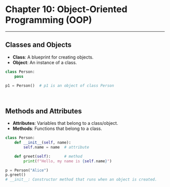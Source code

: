 # Chapter 10: Object-Oriented Programming (OOP)

---

## Classes and Objects

- **Class**: A blueprint for creating objects.
- **Object**: An instance of a class.
  
```python
class Person:
    pass

p1 = Person()  # p1 is an object of class Person
```

</br>

## Methods and Attributes

- **Attributes**: Variables that belong to a class/object.
- **Methods**: Functions that belong to a class.

```python
class Person:
    def __init__(self, name):
        self.name = name  # attribute

    def greet(self):      # method
        print(f"Hello, my name is {self.name}")

p = Person("Alice")
p.greet()
# __init__: Constructor method that runs when an object is created.
```
